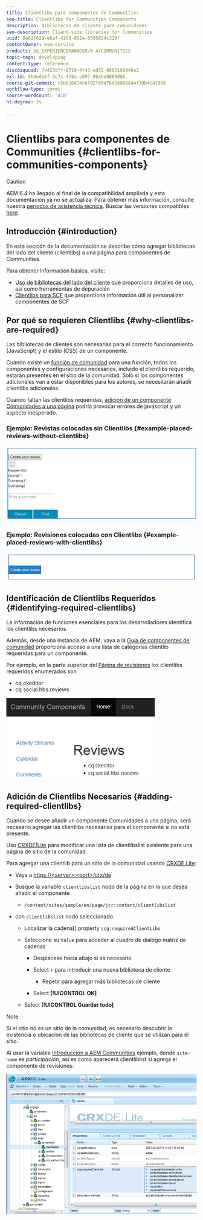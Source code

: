 ```yaml
---
title: Clientlibs para componentes de Communities
seo-title: Clientlibs for Communities Components
description: Bibliotecas de cliente para comunidades
seo-description: Client-side libraries for Communities
uuid: 0a62f629-e6af-4269-862e-0595824c329f
contentOwner: msm-service
products: SG_EXPERIENCEMANAGER/6.4/COMMUNITIES
topic-tags: developing
content-type: reference
discoiquuid: 7d423dff-8710-4f43-ad55-8863169946e2
exl-id: 9b4ed16f-3c7c-478a-a897-9b4be086988b
source-git-commit: c5b816d74c6f02f85476d16868844f39b4c47996
workflow-type: tm+mt
source-wordcount: '418'
ht-degree: 3%

---
```


# Clientlibs para componentes de Communities {#clientlibs-for-communities-components}

>[!CAUTION]
>
>AEM 6.4 ha llegado al final de la compatibilidad ampliada y esta documentación ya no se actualiza. Para obtener más información, consulte nuestra [períodos de asistencia técnica](https://helpx.adobe.com/es/support/programs/eol-matrix.html). Buscar las versiones compatibles [here](https://experienceleague.adobe.com/docs/).

## Introducción {#introduction}

En esta sección de la documentación se describe cómo agregar bibliotecas del lado del cliente (clientlibs) a una página para componentes de Communities.

Para obtener información básica, visite:

* [Uso de bibliotecas del lado del cliente](../../help/sites-developing/clientlibs.md) que proporciona detalles de uso, así como herramientas de depuración
* [Clientlibs para SCF](client-customize.md#clientlibs) que proporciona información útil al personalizar componentes de SCF

## Por qué se requieren Clientlibs {#why-clientlibs-are-required}

Las bibliotecas de clientes son necesarias para el correcto funcionamiento (JavaScript) y el estilo (CSS) de un componente.

Cuando existe un [función de comunidad](functions.md) para una función, todos los componentes y configuraciones necesarios, incluido el clientlibs requerido, estarán presentes en el sitio de la comunidad. Solo si los componentes adicionales van a estar disponibles para los autores, se necesitarán añadir clientlibs adicionales.

Cuando faltan las clientlibs requeridas, [adición de un componente Comunidades a una página](author-communities.md) podría provocar errores de javascript y un aspecto inesperado.

### Ejemplo: Revistas colocadas sin Clientlibs {#example-placed-reviews-without-clientlibs}

![chlimage_1-244](assets/chlimage_1-244.png)

### Ejemplo: Revisiones colocadas con Clientlibs {#example-placed-reviews-with-clientlibs}

![chlimage_1-245](assets/chlimage_1-245.png)

## Identificación de Clientlibs Requeridos {#identifying-required-clientlibs}

La información de funciones esenciales para los desarrolladores identifica los clientlibs necesarios.

Además, desde una instancia de AEM, vaya a la [Guía de componentes de comunidad](components-guide.md) proporciona acceso a una lista de categorías clientlib requeridas para un componente.

Por ejemplo, en la parte superior del [Página de revisiones](http://localhost:4502/content/community-components/en/reviews.html) los clientlibs requeridos enumerados son

* cq.ckeditor
* cq.social.hbs.reviews

![chlimage_1-246](assets/chlimage_1-246.png)

## Adición de Clientlibs Necesarios {#adding-required-clientlibs}

Cuando se desee añadir un componente Comunidades a una página, será necesario agregar las clientlibs necesarias para el componente si no está presente.

Uso [CRXDE|Lite](#using-crxde-lite) para modificar una lista de clientlibslist existente para una página de sitio de la comunidad.

Para agregar una clientlib para un sitio de la comunidad usando [CRXDE Lite](../../help/sites-developing/developing-with-crxde-lite.md):

* Vaya a [https://&lt;server>:&lt;port>/crx/de](http://localhost:4502/crx/de)
* Busque la variable `clientlibslist` nodo de la página en la que desea añadir el componente

   * `/content/sites/sample/en/page/jcr:content/clientlibslist`

* con `clientlibslist` nodo seleccionado

   * Localizar la cadena[] property `scg:requiredClientLibs`
   * Seleccione su `Value` para acceder al cuadro de diálogo matriz de cadenas

      * Desplácese hacia abajo si es necesario
      * Select `+` para introducir una nueva biblioteca de cliente

         * Repetir para agregar más bibliotecas de cliente
      * Select **[!UICONTROL OK]**
   * Select **[!UICONTROL Guardar todo]**



>[!NOTE]
>
>Si el sitio no es un sitio de la comunidad, es necesario descubrir la existencia o ubicación de las bibliotecas de cliente que se utilizan para el sitio.

Al usar la variable [Introducción a AEM Communities](getting-started.md) ejemplo, donde `site-name` es *participación*, así es como aparecerá clientliblist si agrega el componente de revisiones:

![chlimage_1-247](assets/chlimage_1-247.png)
